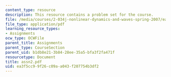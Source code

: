 ```yaml
---
content_type: resource
description: This resource contains a problem set for the course.
file: /media/courses/2-034j-nonlinear-dynamics-and-waves-spring-2007/ea3f5cc99f26c09aa043f207754b3df2_assn2.pdf
file_type: application/pdf
learning_resource_types:
- Assignments
ocw_type: OCWFile
parent_title: Assignments
parent_type: CourseSection
parent_uid: b1db8e21-3b84-28ee-35a5-bfa3f2fa471f
resourcetype: Document
title: assn2.pdf
uid: ea3f5cc9-9f26-c09a-a043-f207754b3df2
---
```

